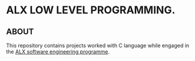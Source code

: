 # ALX LOW LEVEL PROGRAMMING.

## ABOUT

This repository contains projects worked with C language while engaged in the [ALX software engineering programme](https://www.alxafrica.com//).

